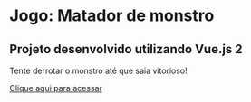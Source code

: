 # Jogo: Matador de monstro

## Projeto desenvolvido utilizando Vue.js 2

Tente derrotar o monstro até que saia vitorioso!

[Clique aqui para acessar](https://giovane-f16.github.io/matador-de-monstro/)